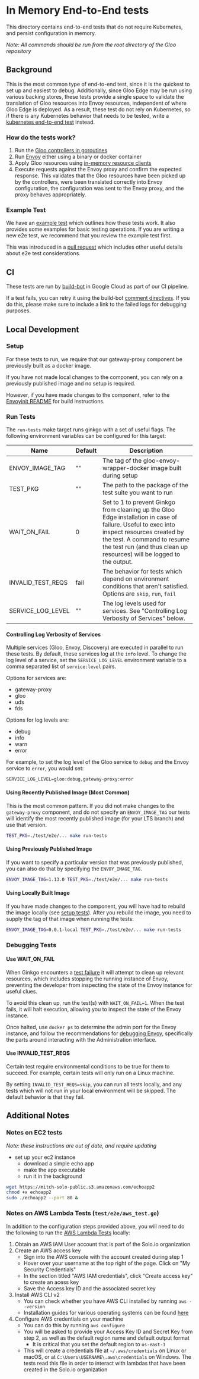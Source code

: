 # In Memory End-to-End tests
This directory contains end-to-end tests that do not require Kubernetes, and persist configuration in memory.

*Note: All commands should be run from the root directory of the Gloo repository*

## Background
This is the most common type of end-to-end test, since it is the quickest to set up and easiest to debug. Additionally, since Gloo Edge may be run using various backing stores, these tests provide a single space to validate the translation of Gloo resources into Envoy resources, independent of where Gloo Edge is deployed. As a result, these test do not rely on Kubernetes, so if there is any Kubernetes behavior that needs to be tested, write a [kubernetes end-to-end test](../kube2e) instead.

### How do the tests work?
1. Run the [Gloo controllers in goroutines](https://github.com/solo-io/gloo/blob/1f457f4ef5f32aedabc58ef164aeea92acbf481e/test/services/gateway.go#L109)
1. Run [Envoy](https://github.com/solo-io/gloo/blob/1f457f4ef5f32aedabc58ef164aeea92acbf481e/test/services/envoy.go#L237) either using a binary or docker container
1. Apply Gloo resources using [in-memory resource clients](https://github.com/solo-io/gloo/blob/1f457f4ef5f32aedabc58ef164aeea92acbf481e/test/services/gateway.go#L175)
1. Execute requests against the Envoy proxy and confirm the expected response. This validates that the Gloo resources have been picked up by the controllers, were been translated correctly into Envoy configuration, the configuration was sent to the Envoy proxy, and the proxy behaves appropriately.

### Example Test
We have an [example test](./example_test.go) which outlines how these tests work. It also provides some examples for basic testing operations. If you are writing a new e2e test, we recommend that you review the example test first.

This was introduced in a [pull request](https://github.com/solo-io/gloo/pull/7555) which includes other useful details about e2e test considerations.

## CI
These tests are run by [build-bot](https://github.com/solo-io/build-bot) in Google Cloud as part of our CI pipeline.

If a test fails, you can retry it using the build-bot [comment directives](https://github.com/solo-io/build-bot#issue-comment-directives). If you do this, please make sure to include a link to the failed logs for debugging purposes.

## Local Development
### Setup
For these tests to run, we require that our gateway-proxy component be previously built as a docker image.

If you have not made local changes to the component, you can rely on a previously published image and no setup is required.

However, if you have made changes to the component, refer to the [Envoyinit README](https://github.com/solo-io/gloo/blob/main/projects/envoyinit) for build instructions.

### Run Tests
The `run-tests` make target runs ginkgo with a set of useful flags. The following environment variables can be configured for this target:

| Name              | Default | Description                                                                                                                                                                                                                                        |
|-------------------|---------|----------------------------------------------------------------------------------------------------------------------------------------------------------------------------------------------------------------------------------------------------|
| ENVOY_IMAGE_TAG   | ""      | The tag of the gloo-envoy-wrapper-docker image built during setup                                                                                                                                                                                  |
| TEST_PKG          | ""      | The path to the package of the test suite you want to run                                                                                                                                                                                          |
| WAIT_ON_FAIL      | 0       | Set to 1 to prevent Ginkgo from cleaning up the Gloo Edge installation in case of failure. Useful to exec into inspect resources created by the test. A command to resume the test run (and thus clean up resources) will be logged to the output. |
| INVALID_TEST_REQS | fail    | The behavior for tests which depend on environment conditions that aren't satisfied. Options are `skip`, `run`, `fail`                                                                                                                             |
| SERVICE_LOG_LEVEL | ""      | The log levels used for services. See "Controlling Log Verbosity of Services" below.                                                                                                                                                               |    

#### Controlling Log Verbosity of Services
Multiple services (Gloo, Envoy, Discovery) are executed in parallel to run these tests. By default, these services log at the `info` level. To change the log level of a service, set the `SERVICE_LOG_LEVEL` environment variable to a comma separated list of `service:level` pairs. 

Options for services are:
- gateway-proxy
- gloo
- uds
- fds

Options for log levels are:
- debug
- info
- warn
- error

For example, to set the log level of the Gloo service to `debug` and the Envoy service to `error`, you would set:
```
SERVICE_LOG_LEVEL=gloo:debug,gateway-proxy:error
```

#### Using Recently Published Image (Most Common)
This is the most common pattern. If you did not make changes to the `gateway-proxy` component, and do not specify an `ENVOY_IMAGE_TAG` our tests will identify the most recently published image (for your LTS branch) and use that version.

```bash
TEST_PKG=./test/e2e/... make run-tests
```

#### Using Previously Published Image
If you want to specify a particular version that was previously published, you can also do that by specifying the `ENVOY_IMAGE_TAG`.

```bash
ENVOY_IMAGE_TAG=1.13.0 TEST_PKG=./test/e2e/... make run-tests
```

#### Using Locally Built Image
If you have made changes to the component, you will have had to rebuild the image locally (see [setup tests](#setup)). After you rebuild the image, you need to supply the tag of that image when running the tests:

```bash
ENVOY_IMAGE_TAG=0.0.1-local TEST_PKG=./test/e2e/... make run-tests
```

### Debugging Tests
#### Use WAIT_ON_FAIL
When Ginkgo encounters a [test failure](https://onsi.github.io/ginkgo/#mental-model-how-ginkgo-handles-failure) it will attempt to clean up relevant resources, which includes stopping the running instance of Envoy, preventing the developer from inspecting the state of the Envoy instance for useful clues.

To avoid this clean up, run the test(s) with `WAIT_ON_FAIL=1`. When the test fails, it will halt execution, allowing you to inspect the state of the Envoy instance.

Once halted, use `docker ps` to determine the admin port for the Envoy instance, and follow the recommendations for [debugging Envoy](https://github.com/solo-io/gloo/tree/main/projects/envoyinit#debug), specifically the parts around interacting with the Administration interface.

#### Use INVALID_TEST_REQS
Certain test require environmental conditions to be true for them to succeed. For example, certain tests will only run on a Linux machine.

By setting `INVALID_TEST_REQS=skip`, you can run all tests locally, and any tests which will not run in your local environment will be skipped. The default behavior is that they fail.

## Additional Notes
### Notes on EC2 tests
*Note: these instructions are out of date, and require updating*

- set up your ec2 instance
  - download a simple echo app
  - make the app executable
  - run it in the background

```bash
wget https://mitch-solo-public.s3.amazonaws.com/echoapp2
chmod +x echoapp2
sudo ./echoapp2 --port 80 &
```

### Notes on AWS Lambda Tests (`test/e2e/aws_test.go`)

In addition to the configuration steps provided above, you will need to do the following to run the [AWS Lambda Tests](https://github.com/solo-io/gloo/blob/main/test/e2e/aws_test.go) locally:
  1. Obtain an AWS IAM User account that is part of the Solo.io organization
  2. Create an AWS access key
       - Sign into the AWS console with the account created during step 1
       - Hover over your username at the top right of the page. Click on "My Security Credentials"
       - In the section titled "AWS IAM credentials", click "Create access key" to create an acess key
       - Save the Access key ID and the associated secret key
  3. Install AWS CLI v2
       - You can check whether you have AWS CLI installed by running `aws --version`
       - Installation guides for various operating systems can be found [here](https://docs.aws.amazon.com/cli/latest/userguide/install-cliv2.html)
  4. Configure AWS credentials on your machine
       - You can do this by running `aws configure`
       - You will be asked to provide your Access Key ID and Secret Key from step 2, as well as the default region name and default output format
         - It is critical that you set the default region to `us-east-1`
       - This will create a credentials file at `~/.aws/credentials` on Linux or macOS, or at `C:\Users\USERNAME\.aws\credentials` on Windows. The tests read this file in order to interact with lambdas that have been created in the Solo.io organization
    